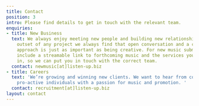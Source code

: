 ```yaml
---
title: Contact
position: 3
intro: Please find details to get in touch with the relevant team.
enquiries:
- title: New Business
  text: We always enjoy meeting new people and building new relationships. At the
    outset of any project we always find that open conversation and a collaborative
    approach is just as important as being creative. For new music submissions please
    include a streamable link to forthcoming music and the services you’re interested
    in, so we can put you in touch with the correct team.
  contact: newmusic[at]listen-up.biz
- title: Careers
  text: 'We’re growing and winning new clients. We want to hear from confident and
    pro-active individuals with a passion for music and promotion. '
  contact: recruitment[at]listen-up.biz
layout: contact
---
```


